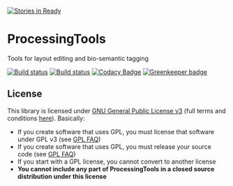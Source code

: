 [![Stories in Ready](https://badge.waffle.io/bozhink/ProcessingTools.png?label=ready&title=Ready)](https://waffle.io/bozhink/ProcessingTools?utm_source=badge)
# ProcessingTools
Tools for layout editing and bio-semantic tagging

[![Build status](https://ci.appveyor.com/api/projects/status/17d0o7pu3hjtqabd?svg=true)](https://ci.appveyor.com/project/bozhink/processingtools)
[![Build status](https://ci.appveyor.com/api/projects/status/17d0o7pu3hjtqabd/branch/master?svg=true)](https://ci.appveyor.com/project/bozhink/processingtools/branch/master)
[![Codacy Badge](https://api.codacy.com/project/badge/Grade/434c239404554d0c8266062be1bc8b27)](https://www.codacy.com/app/bozhink/ProcessingTools?utm_source=github.com&amp;utm_medium=referral&amp;utm_content=bozhink/ProcessingTools&amp;utm_campaign=Badge_Grade) [![Greenkeeper badge](https://badges.greenkeeper.io/bozhink/ProcessingTools.svg)](https://greenkeeper.io/)

## License

This library is licensed under [GNU General Public License v3](https://tldrlegal.com/license/gnu-general-public-license-v3-(gpl-3)) (full terms and conditions [here](https://www.gnu.org/licenses/gpl.html)). Basically:

 - If you create software that uses GPL, you must license that software under GPL v3 (see [GPL FAQ](http://www.gnu.org/licenses/gpl-faq.html#IfLibraryIsGPL))
 - If you create software that uses GPL, you must release your source code (see [GPL FAQ](http://www.gnu.org/licenses/gpl-faq.html#IfLibraryIsGPL))
 - If you start with a GPL license, you cannot convert to another license
 - **You cannot include any part of ProcessingTools in a closed source distribution under this license**
